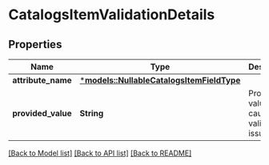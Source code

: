 # CatalogsItemValidationDetails

## Properties
Name | Type | Description | Notes
------------ | ------------- | ------------- | -------------
**attribute_name** | [***models::NullableCatalogsItemFieldType**](NullableCatalogsItemFieldType.md) |  | 
**provided_value** | **String** | Provided value that caused the validation issue. | 

[[Back to Model list]](../README.md#documentation-for-models) [[Back to API list]](../README.md#documentation-for-api-endpoints) [[Back to README]](../README.md)


